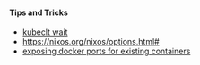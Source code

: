 #### Tips and Tricks
* [kubeclt wait](https://hackernoon.com/kubectl-tip-of-the-day-wait-like-a-boss-40a818c423ac)
* https://nixos.org/nixos/options.html#
* [exposing docker ports for existing containers](https://sosedoff.com/2018/04/25/expose-docker-ports.html)
